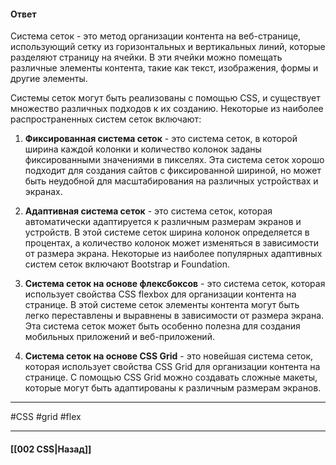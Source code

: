 #### Ответ

Система сеток - это метод организации контента на веб-странице, использующий сетку из горизонтальных и вертикальных линий, которые разделяют страницу на ячейки. В эти ячейки можно помещать различные элементы контента, такие как текст, изображения, формы и другие элементы.

Системы сеток могут быть реализованы с помощью CSS, и существует множество различных подходов к их созданию. Некоторые из наиболее распространенных систем сеток включают:

1. **Фиксированная система сеток** - это система сеток, в которой ширина каждой колонки и количество колонок заданы фиксированными значениями в пикселях. Эта система сеток хорошо подходит для создания сайтов с фиксированной шириной, но может быть неудобной для масштабирования на различных устройствах и экранах.
    
2. **Адаптивная система сеток** - это система сеток, которая автоматически адаптируется к различным размерам экранов и устройств. В этой системе сеток ширина колонок определяется в процентах, а количество колонок может изменяться в зависимости от размера экрана. Некоторые из наиболее популярных адаптивных систем сеток включают Bootstrap и Foundation.
    
3. **Система сеток на основе флексбоксов** - это система сеток, которая использует свойства CSS flexbox для организации контента на странице. В этой системе сеток элементы контента могут быть легко переставлены и выравнены в зависимости от размера экрана. Эта система сеток может быть особенно полезна для создания мобильных приложений и веб-приложений.
    
4. **Система сеток на основе CSS Grid** - это новейшая система сеток, которая использует свойства CSS Grid для организации контента на странице. С помощью CSS Grid можно создавать сложные макеты, которые могут быть адаптированы к различным размерам экранов.

___
#CSS #grid #flex

___

#### [[002 CSS|Назад]]